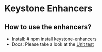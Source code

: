 Keystone Enhancers
==========

## How to use the enhancers?
* Install: # npm install keystone-enhancers
* Docs: Please take a look at the [Unit test](src/__test__)


